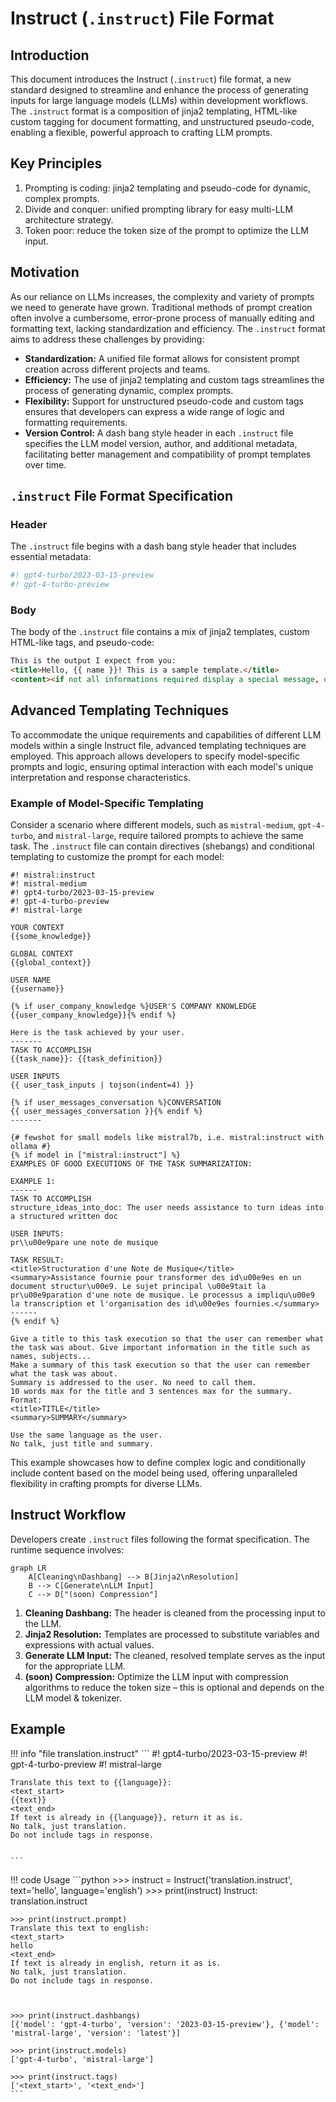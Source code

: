 # Instruct (`.instruct`) File Format

## Introduction

This document introduces the Instruct (`.instruct`) file format, a new standard designed to streamline and enhance the process of generating inputs for large language models (LLMs) within development workflows. The `.instruct` format is a composition of jinja2 templating, HTML-like custom tagging for document formatting, and unstructured pseudo-code, enabling a flexible, powerful approach to crafting LLM prompts.

## Key Principles

1. Prompting is coding: jinja2 templating and pseudo-code for dynamic, complex prompts.
2. Divide and conquer: unified prompting library for easy multi-LLM architecture strategy.
3. Token poor: reduce the token size of the prompt to optimize the LLM input.

## Motivation

As our reliance on LLMs increases, the complexity and variety of prompts we need to generate have grown. Traditional methods of prompt creation often involve a cumbersome, error-prone process of manually editing and formatting text, lacking standardization and efficiency. The `.instruct` format aims to address these challenges by providing:

- **Standardization:** A unified file format allows for consistent prompt creation across different projects and teams.
- **Efficiency:** The use of jinja2 templating and custom tags streamlines the process of generating dynamic, complex prompts.
- **Flexibility:** Support for unstructured pseudo-code and custom tags ensures that developers can express a wide range of logic and formatting requirements.
- **Version Control:** A dash bang style header in each `.instruct` file specifies the LLM model version, author, and additional metadata, facilitating better management and compatibility of prompt templates over time.

## `.instruct` File Format Specification

### Header

The `.instruct` file begins with a dash bang style header that includes essential metadata:

``` bash
#! gpt4-turbo/2023-03-15-preview
#! gpt-4-turbo-preview
```

### Body

The body of the `.instruct` file contains a mix of jinja2 templates, custom HTML-like tags, and pseudo-code:


```html
This is the output I expect from you:
<title>Hello, {{ name }}! This is a sample template.</title>    
<content><if not all informations required display a special message, otherwise do something></content>

```

## Advanced Templating Techniques

To accommodate the unique requirements and capabilities of different LLM models within a single Instruct file, advanced templating techniques are employed. This approach allows developers to specify model-specific prompts and logic, ensuring optimal interaction with each model's unique interpretation and response characteristics.

### Example of Model-Specific Templating

Consider a scenario where different models, such as `mistral-medium`, `gpt-4-turbo`, and `mistral-large`, require tailored prompts to achieve the same task. The `.instruct` file can contain directives (shebangs) and conditional templating to customize the prompt for each model:

```plaintext
#! mistral:instruct
#! mistral-medium
#! gpt4-turbo/2023-03-15-preview
#! gpt-4-turbo-preview
#! mistral-large

YOUR CONTEXT
{{some_knowledge}}

GLOBAL CONTEXT
{{global_context}}

USER NAME
{{username}}

{% if user_company_knowledge %}USER'S COMPANY KNOWLEDGE
{{user_company_knowledge}}{% endif %}

Here is the task achieved by your user.
-------
TASK TO ACCOMPLISH
{{task_name}}: {{task_definition}}

USER INPUTS
{{ user_task_inputs | tojson(indent=4) }}

{% if user_messages_conversation %}CONVERSATION
{{ user_messages_conversation }}{% endif %}
-------

{# fewshot for small models like mistral7b, i.e. mistral:instruct with ollama #}
{% if model in ["mistral:instruct"] %}
EXAMPLES OF GOOD EXECUTIONS OF THE TASK SUMMARIZATION:

EXAMPLE 1:
------
TASK TO ACCOMPLISH
structure_ideas_into_doc: The user needs assistance to turn ideas into a structured written doc

USER INPUTS:
pr\\u00e9pare une note de musique

TASK RESULT:
<title>Structuration d'une Note de Musique</title>
<summary>Assistance fournie pour transformer des id\u00e9es en un document structur\u00e9. Le sujet principal \u00e9tait la pr\u00e9paration d'une note de musique. Le processus a impliqu\u00e9 la transcription et l'organisation des id\u00e9es fournies.</summary>
------
{% endif %}

Give a title to this task execution so that the user can remember what the task was about. Give important information in the title such as names, subjects...
Make a summary of this task execution so that the user can remember what the task was about.
Summary is addressed to the user. No need to call them.
10 words max for the title and 3 sentences max for the summary.
Format:
<title>TITLE</title>
<summary>SUMMARY</summary>

Use the same language as the user.
No talk, just title and summary.
```

This example showcases how to define complex logic and conditionally include content based on the model being used, offering unparalleled flexibility in crafting prompts for diverse LLMs.


## Instruct Workflow

Developers create `.instruct` files following the format specification. The runtime sequence involves:

```mermaid
graph LR
    A[Cleaning\nDashbang] --> B[Jinja2\nResolution]
    B --> C[Generate\nLLM Input]
    C --> D["(soon) Compression"]
```

1. **Cleaning Dashbang:** The header is cleaned from the processing input to the LLM.
2. **Jinja2 Resolution:** Templates are processed to substitute variables and expressions with actual values.
3. **Generate LLM Input:** The cleaned, resolved template serves as the input for the appropriate LLM.
4. **(soon) Compression:** Optimize the LLM input with compression algorithms to reduce the token size – this is optional and depends on the LLM model & tokenizer.

## Example

!!! info "file translation.instruct"
    ```
    #! gpt4-turbo/2023-03-15-preview
#! gpt-4-turbo-preview
    #! mistral-large

    Translate this text to {{language}}:
    <text_start>
    {{text}}
    <text_end>
    If text is already in {{language}}, return it as is.
    No talk, just translation.
    Do not include tags in response.


    ```

!!! code Usage
    ```python
    >>> instruct = Instruct('translation.instruct', text='hello', language='english')
    >>> print(instruct)
    Instruct: translation.instruct
    
    >>> print(instruct.prompt)
    Translate this text to english:
    <text_start>
    hello
    <text_end>
    If text is already in english, return it as is.
    No talk, just translation.
    Do not include tags in response.
    
    
    
    >>> print(instruct.dashbangs)
    [{'model': 'gpt-4-turbo', 'version': '2023-03-15-preview'}, {'model': 'mistral-large', 'version': 'latest'}]
    
    >>> print(instruct.models)
    ['gpt-4-turbo', 'mistral-large']
    
    >>> print(instruct.tags) 
    ['<text_start>', '<text_end>']   
    ```


